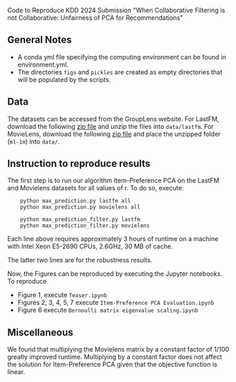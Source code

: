 Code to Reproduce KDD 2024 Submission "When Collaborative Filtering is not Collaborative: Unfairness of PCA for Recommendations"

## General Notes

* A conda yml file specifying the computing environment can be found in environment.yml.
* The directories `figs` and `pickles` are created as empty directories that will be populated by the scripts.
    

## Data
The datasets can be accessed from the GroupLens website. For LastFM, download the following [zip file](https://files.grouplens.org/datasets/hetrec2011/hetrec2011-lastfm-2k.zip) and unzip the files into `data/lastfm`. For MovieLens, download the following [zip file](https://files.grouplens.org/datasets/movielens/ml-1m.zip) and place the unzipped folder (`ml-1m`) into `data/`.
    
## Instruction to reproduce results

The first step is to run our algorithm Item-Preference PCA on the LastFM and Movielens datasets for all values of r. To do so, execute:
```
    python max_prediction.py lastfm all
    python max_prediction.py movielens all
    
    python max_prediction_filter.py lastfm
    python max_prediction_filter.py movielens
```
Each line above requires approximately 3 hours of runtime on a machine with Intel Xeon E5-2690 CPUs, 2.6GHz, 30 MB of cache.

The latter two lines are for the robustness results. 

Now, the Figures can be reproduced by executing the Jupyter notebooks.
To reproduce 
* Figure 1, execute `Teaser.ipynb`
* Figures 2, 3, 4, 5, 7 execute `Item-Preference PCA Evaluation.ipynb`
* Figure 6 execute `Bernoulli matrix eigenvalue scaling.ipynb`

## Miscellaneous

We found that multiplying the Movielens matrix by a constant factor of 1/100 greatly improved runtime. Multiplying by a constant factor does not affect the solution for Item-Preference PCA given that the objective function is linear.
